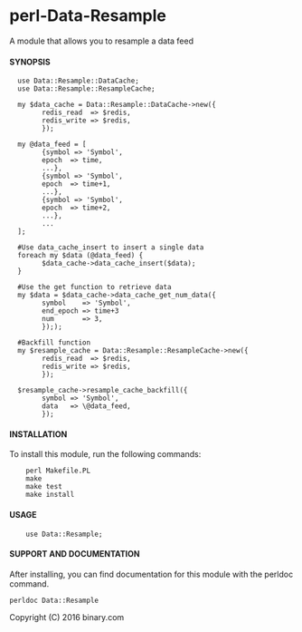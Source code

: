 # perl-Data-Resample

A module that allows you to resample a data feed

#### SYNOPSIS

```
  use Data::Resample::DataCache;
  use Data::Resample::ResampleCache;

  my $data_cache = Data::Resample::DataCache->new({
        redis_read  => $redis,
        redis_write => $redis,
        });

  my @data_feed = [
        {symbol => 'Symbol',
        epoch  => time,
        ...},
        {symbol => 'Symbol',
        epoch  => time+1,
        ...},
        {symbol => 'Symbol',
        epoch  => time+2,
        ...},
        ...
  ];

  #Use data_cache_insert to insert a single data
  foreach my $data (@data_feed) {
        $data_cache->data_cache_insert($data);
  }

  #Use the get function to retrieve data
  my $data = $data_cache->data_cache_get_num_data({
        symbol    => 'Symbol',
        end_epoch => time+3
        num       => 3,
        }););

  #Backfill function
  my $resample_cache = Data::Resample::ResampleCache->new({
        redis_read  => $redis,
        redis_write => $redis,
        });

  $resample_cache->resample_cache_backfill({
        symbol => 'Symbol',
        data   => \@data_feed,
        });
```

#### INSTALLATION

To install this module, run the following commands:

        perl Makefile.PL
        make
        make test
        make install

#### USAGE

```
    use Data::Resample;
```

#### SUPPORT AND DOCUMENTATION

After installing, you can find documentation for this module with the
perldoc command.

    perldoc Data::Resample

Copyright (C) 2016 binary.com 
